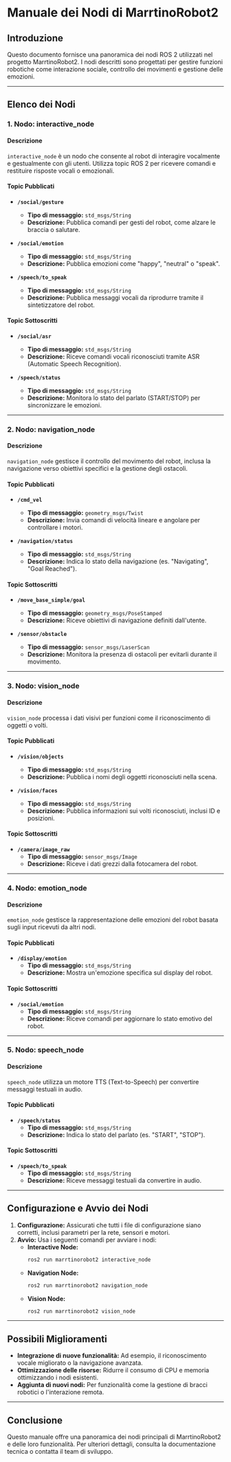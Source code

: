 # Manuale dei Nodi di MarrtinoRobot2

## Introduzione
Questo documento fornisce una panoramica dei nodi ROS 2 utilizzati nel progetto MarrtinoRobot2. I nodi descritti sono progettati per gestire funzioni robotiche come interazione sociale, controllo dei movimenti e gestione delle emozioni.

---

## Elenco dei Nodi

### **1. Nodo: interactive_node**

#### **Descrizione**
`interactive_node` è un nodo che consente al robot di interagire vocalmente e gestualmente con gli utenti. Utilizza topic ROS 2 per ricevere comandi e restituire risposte vocali o emozionali.

#### **Topic Pubblicati**
- **`/social/gesture`**
  - **Tipo di messaggio:** `std_msgs/String`
  - **Descrizione:** Pubblica comandi per gesti del robot, come alzare le braccia o salutare.

- **`/social/emotion`**
  - **Tipo di messaggio:** `std_msgs/String`
  - **Descrizione:** Pubblica emozioni come "happy", "neutral" o "speak".

- **`/speech/to_speak`**
  - **Tipo di messaggio:** `std_msgs/String`
  - **Descrizione:** Pubblica messaggi vocali da riprodurre tramite il sintetizzatore del robot.

#### **Topic Sottoscritti**
- **`/social/asr`**
  - **Tipo di messaggio:** `std_msgs/String`
  - **Descrizione:** Riceve comandi vocali riconosciuti tramite ASR (Automatic Speech Recognition).

- **`/speech/status`**
  - **Tipo di messaggio:** `std_msgs/String`
  - **Descrizione:** Monitora lo stato del parlato (START/STOP) per sincronizzare le emozioni.

---

### **2. Nodo: navigation_node**

#### **Descrizione**
`navigation_node` gestisce il controllo del movimento del robot, inclusa la navigazione verso obiettivi specifici e la gestione degli ostacoli.

#### **Topic Pubblicati**
- **`/cmd_vel`**
  - **Tipo di messaggio:** `geometry_msgs/Twist`
  - **Descrizione:** Invia comandi di velocità lineare e angolare per controllare i motori.

- **`/navigation/status`**
  - **Tipo di messaggio:** `std_msgs/String`
  - **Descrizione:** Indica lo stato della navigazione (es. "Navigating", "Goal Reached").

#### **Topic Sottoscritti**
- **`/move_base_simple/goal`**
  - **Tipo di messaggio:** `geometry_msgs/PoseStamped`
  - **Descrizione:** Riceve obiettivi di navigazione definiti dall'utente.

- **`/sensor/obstacle`**
  - **Tipo di messaggio:** `sensor_msgs/LaserScan`
  - **Descrizione:** Monitora la presenza di ostacoli per evitarli durante il movimento.

---

### **3. Nodo: vision_node**

#### **Descrizione**
`vision_node` processa i dati visivi per funzioni come il riconoscimento di oggetti o volti.

#### **Topic Pubblicati**
- **`/vision/objects`**
  - **Tipo di messaggio:** `std_msgs/String`
  - **Descrizione:** Pubblica i nomi degli oggetti riconosciuti nella scena.

- **`/vision/faces`**
  - **Tipo di messaggio:** `std_msgs/String`
  - **Descrizione:** Pubblica informazioni sui volti riconosciuti, inclusi ID e posizioni.

#### **Topic Sottoscritti**
- **`/camera/image_raw`**
  - **Tipo di messaggio:** `sensor_msgs/Image`
  - **Descrizione:** Riceve i dati grezzi dalla fotocamera del robot.

---

### **4. Nodo: emotion_node**

#### **Descrizione**
`emotion_node` gestisce la rappresentazione delle emozioni del robot basata sugli input ricevuti da altri nodi.

#### **Topic Pubblicati**
- **`/display/emotion`**
  - **Tipo di messaggio:** `std_msgs/String`
  - **Descrizione:** Mostra un'emozione specifica sul display del robot.

#### **Topic Sottoscritti**
- **`/social/emotion`**
  - **Tipo di messaggio:** `std_msgs/String`
  - **Descrizione:** Riceve comandi per aggiornare lo stato emotivo del robot.

---

### **5. Nodo: speech_node**

#### **Descrizione**
`speech_node` utilizza un motore TTS (Text-to-Speech) per convertire messaggi testuali in audio.

#### **Topic Pubblicati**
- **`/speech/status`**
  - **Tipo di messaggio:** `std_msgs/String`
  - **Descrizione:** Indica lo stato del parlato (es. "START", "STOP").

#### **Topic Sottoscritti**
- **`/speech/to_speak`**
  - **Tipo di messaggio:** `std_msgs/String`
  - **Descrizione:** Riceve messaggi testuali da convertire in audio.

---

## Configurazione e Avvio dei Nodi

1. **Configurazione:** Assicurati che tutti i file di configurazione siano corretti, inclusi parametri per la rete, sensori e motori.
2. **Avvio:** Usa i seguenti comandi per avviare i nodi:
   - **Interactive Node:**
     ```bash
     ros2 run marrtinorobot2 interactive_node
     ```
   - **Navigation Node:**
     ```bash
     ros2 run marrtinorobot2 navigation_node
     ```
   - **Vision Node:**
     ```bash
     ros2 run marrtinorobot2 vision_node
     ```

---

## Possibili Miglioramenti
- **Integrazione di nuove funzionalità:** Ad esempio, il riconoscimento vocale migliorato o la navigazione avanzata.
- **Ottimizzazione delle risorse:** Ridurre il consumo di CPU e memoria ottimizzando i nodi esistenti.
- **Aggiunta di nuovi nodi:** Per funzionalità come la gestione di bracci robotici o l'interazione remota.

---

## Conclusione
Questo manuale offre una panoramica dei nodi principali di MarrtinoRobot2 e delle loro funzionalità. Per ulteriori dettagli, consulta la documentazione tecnica o contatta il team di sviluppo.

